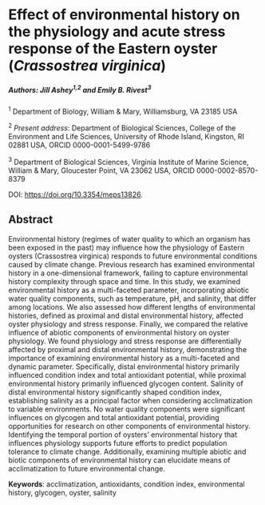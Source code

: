# Effect of environmental history on the physiology and acute stress response of the Eastern oyster (*Crassostrea virginica*)
##### Authors: Jill Ashey<sup>1,2</sup> and Emily B. Rivest<sup>3</sup>

<sup>1</sup> Department of Biology, William & Mary, Williamsburg, VA 23185 USA

<sup>2</sup> *Present address*: Department of Biological Sciences, College of the Environment and Life Sciences, University of Rhode Island, Kingston, RI 02881 USA, ORCID 0000-0001-5499-9786

<sup>3</sup> Department of Biological Sciences, Virginia Institute of Marine Science, William & Mary, Gloucester Point, VA 23062 USA, ORCID 0000-0002-8570-8379

DOI: https://doi.org/10.3354/meps13826. 

## Abstract

Environmental history (regimes of water quality to which an organism has been exposed in the past) may influence how the physiology of Eastern oysters (Crassostrea virginica) responds to future environmental conditions caused by climate change. Previous research has examined environmental history in a one-dimensional framework, failing to capture environmental history complexity through space and time. In this study, we examined environmental history as a multi-faceted parameter, incorporating abiotic water quality components, such as temperature, pH, and salinity, that differ among locations. We also assessed how different lengths of environmental histories, defined as proximal and distal environmental history, affected oyster physiology and stress response. Finally, we compared the relative influence of abiotic components of environmental history on oyster physiology. We found physiology and stress response are differentially affected by proximal and distal environmental history, demonstrating the importance of examining environmental history as a multi-faceted and dynamic parameter. Specifically, distal environmental history primarily influenced condition index and total antioxidant potential, while proximal environmental history primarily influenced glycogen content. Salinity of distal environmental history significantly shaped condition index, establishing salinity as a principal factor when considering acclimatization to variable environments. No water quality components were significant influences on glycogen and total antioxidant potential, providing opportunities for research on other components of environmental history. Identifying the temporal portion of oysters’ environmental history that influences physiology supports future efforts to predict population tolerance to climate change. Additionally, examining multiple abiotic and biotic components of environmental history can elucidate means of acclimatization to future environmental change. 

**Keywords**: acclimatization, antioxidants, condition index, environmental history, glycogen, oyster, salinity
